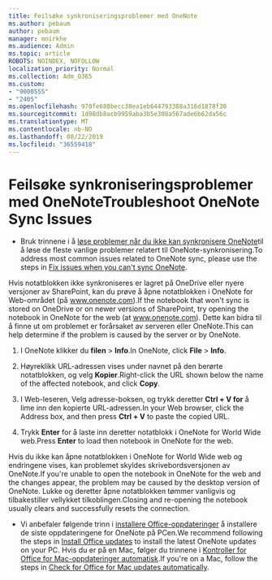 ```yaml
---
title: Feilsøke synkroniseringsproblemer med OneNote
ms.author: pebaum
author: pebaum
manager: mnirkhe
ms.audience: Admin
ms.topic: article
ROBOTS: NOINDEX, NOFOLLOW
localization_priority: Normal
ms.collection: Adm_O365
ms.custom:
- "9000555"
- "2405"
ms.openlocfilehash: 970fe688becc30ea1eb644793388a316d1878f30
ms.sourcegitcommit: 1d98db8acb9959aba3b5e308a567ade6b62da56c
ms.translationtype: MT
ms.contentlocale: nb-NO
ms.lasthandoff: 08/22/2019
ms.locfileid: "36559418"
---
```

# <a name="troubleshoot-onenote-sync-issues"></a><span data-ttu-id="6ea4e-102">Feilsøke synkroniseringsproblemer med OneNote</span><span class="sxs-lookup"><span data-stu-id="6ea4e-102">Troubleshoot OneNote Sync Issues</span></span>

* <span data-ttu-id="6ea4e-103">Bruk trinnene i å [løse problemer når du ikke kan synkronisere OneNote](https://support.office.com/article/Fix-issues-when-you-can-t-sync-OneNote-299495ef-66d1-448f-90c1-b785a6968d45)til å løse de fleste vanlige problemer relatert til OneNote-synkronisering.</span><span class="sxs-lookup"><span data-stu-id="6ea4e-103">To address most common issues related to OneNote sync, please use the steps in [Fix issues when you can't sync OneNote](https://support.office.com/article/Fix-issues-when-you-can-t-sync-OneNote-299495ef-66d1-448f-90c1-b785a6968d45).</span></span>

<span data-ttu-id="6ea4e-104">Hvis notatblokken ikke synkroniseres er lagret på OneDrive eller nyere versjoner av SharePoint, kan du prøve å åpne notatblokken i OneNote for Web-området (på www.onenote.com).</span><span class="sxs-lookup"><span data-stu-id="6ea4e-104">If the notebook that won't sync is stored on OneDrive or on newer versions of SharePoint, try opening the notebook in OneNote for the web (at www.onenote.com).</span></span> <span data-ttu-id="6ea4e-105">Dette kan bidra til å finne ut om problemet er forårsaket av serveren eller OneNote.</span><span class="sxs-lookup"><span data-stu-id="6ea4e-105">This can help determine if the problem is caused by the server or by OneNote.</span></span>

1. <span data-ttu-id="6ea4e-106">I OneNote klikker du **filen** > **Info**.</span><span class="sxs-lookup"><span data-stu-id="6ea4e-106">In OneNote, click **File** > **Info**.</span></span>

2. <span data-ttu-id="6ea4e-107">Høyreklikk URL-adressen vises under navnet på den berørte notatblokken, og velg **Kopier**.</span><span class="sxs-lookup"><span data-stu-id="6ea4e-107">Right-click the URL shown below the name of the affected notebook, and click **Copy**.</span></span>

3. <span data-ttu-id="6ea4e-108">I Web-leseren, Velg adresse-boksen, og trykk deretter **Ctrl + V for** å lime inn den kopierte URL-adressen.</span><span class="sxs-lookup"><span data-stu-id="6ea4e-108">In your Web browser, click the Address box, and then press **Ctrl + V** to paste the copied URL.</span></span>

4. <span data-ttu-id="6ea4e-109">Trykk **Enter** for å laste inn deretter notatblokk i OneNote for World Wide web.</span><span class="sxs-lookup"><span data-stu-id="6ea4e-109">Press **Enter** to load then notebook in OneNote for the web.</span></span>

<span data-ttu-id="6ea4e-110">Hvis du ikke kan åpne notatblokken i OneNote for World Wide web og endringene vises, kan problemet skyldes skrivebordsversjonen av OneNote.</span><span class="sxs-lookup"><span data-stu-id="6ea4e-110">If you're unable to open the notebook in OneNote for the web and the changes appear, the problem may be caused by the desktop version of OneNote.</span></span> <span data-ttu-id="6ea4e-111">Lukke og deretter åpne notatblokken tømmer vanligvis og tilbakestiller vellykket tilkoblingen.</span><span class="sxs-lookup"><span data-stu-id="6ea4e-111">Closing and re-opening the notebook usually clears and successfully resets the connection.</span></span>

* <span data-ttu-id="6ea4e-112">Vi anbefaler følgende trinn i [installere Office-oppdateringer](https://support.office.com/article/Install-Office-updates-2ab296f3-7f03-43a2-8e50-46de917611c5) å installere de siste oppdateringene for OneNote på PCen.</span><span class="sxs-lookup"><span data-stu-id="6ea4e-112">We recommend following the steps in [Install Office updates](https://support.office.com/article/Install-Office-updates-2ab296f3-7f03-43a2-8e50-46de917611c5) to install the latest OneNote updates on your PC.</span></span> <span data-ttu-id="6ea4e-113">Hvis du er på en Mac, følger du trinnene i [Kontroller for Office for Mac-oppdateringer automatisk](https://support.office.com/article/update-office-for-mac-automatically-bfd1e497-c24d-4754-92ab-910a4074d7c1).</span><span class="sxs-lookup"><span data-stu-id="6ea4e-113">If you're on a Mac, follow the steps in [Check for Office for Mac updates automatically](https://support.office.com/article/update-office-for-mac-automatically-bfd1e497-c24d-4754-92ab-910a4074d7c1).</span></span>